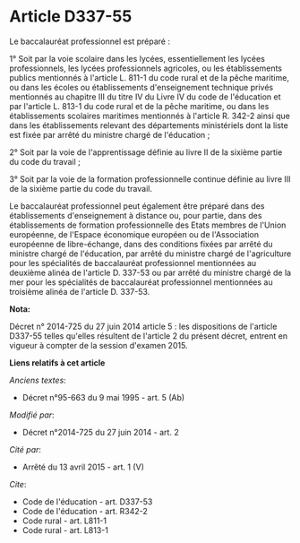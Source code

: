 # Article D337-55

Le baccalauréat professionnel est préparé :

1° Soit par la voie scolaire dans les lycées, essentiellement les lycées professionnels, les lycées professionnels agricoles,
ou les établissements publics mentionnés à l'article L. 811-1 du code rural et de la pêche maritime, ou dans les écoles ou
établissements d'enseignement technique privés mentionnés au chapitre III du titre IV du Livre IV du code de l'éducation et
par l'article L. 813-1 du code rural et de la pêche maritime, ou dans les établissements scolaires maritimes mentionnés à
l'article R. 342-2 ainsi que dans les établissements relevant des départements ministériels dont la liste est fixée par
arrêté du ministre chargé de l'éducation ;

2° Soit par la voie de l'apprentissage définie au livre II de la sixième partie du code du travail ;

3° Soit par la voie de la formation professionnelle continue définie au livre III de la sixième partie du code du travail.

Le baccalauréat professionnel peut également être préparé dans des établissements d'enseignement à distance ou, pour partie,
dans des établissements de formation professionnelle des Etats membres de l'Union européenne, de l'Espace économique européen
ou de l'Association européenne de libre-échange, dans des conditions fixées par arrêté du ministre chargé de l'éducation, par
arrêté du ministre chargé de l'agriculture pour les spécialités de baccalauréat professionnel mentionnées au deuxième alinéa
de l'article D. 337-53 ou par arrêté du ministre chargé de la mer pour les spécialités de baccalauréat professionnel
mentionnées au troisième alinéa de l'article D. 337-53.

**Nota:**

Décret n° 2014-725 du 27 juin 2014 article 5 : les dispositions de l'article D337-55 telles qu'elles résultent de l'article 2
du présent décret, entrent en vigueur à compter de la session d'examen 2015.

**Liens relatifs à cet article**

_Anciens textes_:

  - Décret n°95-663 du 9 mai 1995 - art. 5 (Ab)

_Modifié par_:

  - Décret n°2014-725 du 27 juin 2014 - art. 2

_Cité par_:

  - Arrêté du 13 avril 2015 - art. 1 (V)

_Cite_:

  - Code de l'éducation - art. D337-53
  - Code de l'éducation - art. R342-2
  - Code rural - art. L811-1
  - Code rural - art. L813-1
